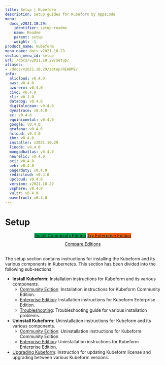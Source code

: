 ```yaml
---
title: Setup | Kubeform
description: Setup guides for Kubeform by AppsCode
menu:
  docs_v2021.10.29:
    identifier: setup-readme
    name: Readme
    parent: setup
    weight: -1
product_name: kubeform
menu_name: docs_v2021.10.29
section_menu_id: setup
url: /docs/v2021.10.29/setup/
aliases:
- /docs/v2021.10.29/setup/README/
info:
  alicloud: v0.4.0
  aws: v0.4.0
  azurerm: v0.4.0
  civo: v0.4.0
  cli: v0.1.0
  datadog: v0.4.0
  digitalocean: v0.4.0
  dynatrace: v0.4.0
  ec: v0.4.0
  equinixmetal: v0.4.0
  google: v0.4.0
  grafana: v0.4.0
  hcloud: v0.4.0
  ibm: v0.4.0
  installer: v2021.10.29
  linode: v0.4.0
  mongodbatlas: v0.4.0
  newrelic: v0.4.0
  oci: v0.4.0
  ovh: v0.4.0
  pagerduty: v0.4.0
  rediscloud: v0.4.0
  upcloud: v0.4.0
  version: v2021.10.29
  vsphere: v0.4.0
  vultr: v0.4.0
  wavefront: v0.4.0
---
```


# Setup

<div style="text-align: center;">
  <a class="button is-link is-medium is-active has-text-weight-normal" href="/docs/v2021.10.29/setup/install/community" style="background:#00A651; width: 18rem;">Install Community Edition</a>
  <a class="button is-info is-medium is-active has-text-weight-normal" href="/docs/v2021.10.29/setup/install/enterprise"  style="background:#FC6011; width: 18rem;">Try Enterprise Edition</a>
  <a style="margin-top: 10px; display: block;" href="https://kubeform.com/pricing/">Compare Editions</a>
</div>
<br>

The setup section contains instructions for installing the Kubeform and its various components in Kubernetes. This section has been divided into the following sub-sections:

- **Install Kubeform:** Installation instructions for Kubeform and its various components.
  - [Community Edition](/docs/v2021.10.29/setup/install/community): Installation instructions for Kubeform Community Edition.
  - [Enterprise Edition](/docs/v2021.10.29/setup/install/enterprise): Installation instructions for Kubeform Enterprise Edition.
  - [Troubleshooting](/docs/v2021.10.29/setup/install/troubleshoting): Troubleshooting guide for various installation problems.
- **Uninstall Kubeform:** Uninstallation instructions for Kubeform and its various components.
  - [Community Edition](/docs/v2021.10.29/setup/uninstall/community): Uninstallation instructions for Kubeform Community Edition.
  - [Enterprise Edition](/docs/v2021.10.29/setup/uninstall/enterprise): Uninstallation instructions for Kubeform Enterprise Edition.
- [Upgrading Kubeform](/docs/v2021.10.29/setup/upgrade/): Instruction for updating Kubeform license and upgrading between various Kubeform versions.
